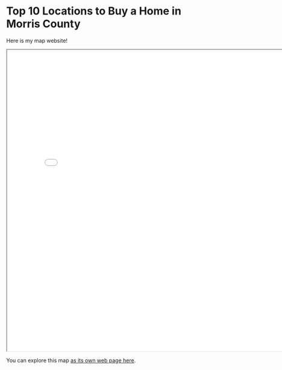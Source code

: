 # Top 10 Locations to Buy a Home in Morris County
Here is my map website!

<iframe src=".html" height= "800" width= "800" ></iframe>

You can explore this map [as its own web page here](morris_county_comprehensive_analysis.html).
